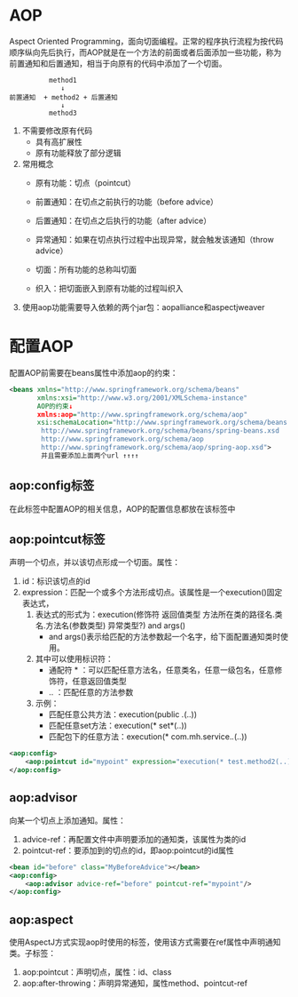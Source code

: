 # AOP
Aspect Oriented Programming，面向切面编程。正常的程序执行流程为按代码顺序纵向先后执行，而AOP就是在一个方法的前面或者后面添加一些功能，称为前置通知和后置通知，相当于向原有的代码中添加了一个切面。
```
          method1
             ↓
前置通知  + method2 + 后置通知 
             ↓
          method3
```
1. 不需要修改原有代码
    * 具有高扩展性
    * 原有功能释放了部分逻辑
2. 常用概念
    * 原有功能：切点（pointcut）

    * 前置通知：在切点之前执行的功能（before advice）
    * 后置通知：在切点之后执行的功能（after advice）
    * 异常通知：如果在切点执行过程中出现异常，就会触发该通知（throw advice）
    * 切面：所有功能的总称叫切面
    * 织入：把切面嵌入到原有功能的过程叫织入
3. 使用aop功能需要导入依赖的两个jar包：aopalliance和aspectjweaver


# 配置AOP
配置AOP前需要在beans属性中添加aop的约束：
```xml
<beans xmlns="http://www.springframework.org/schema/beans"
       xmlns:xsi="http://www.w3.org/2001/XMLSchema-instance"
       AOP的约束↓
       xmlns:aop="http://www.springframework.org/schema/aop"
       xsi:schemaLocation="http://www.springframework.org/schema/beans
        http://www.springframework.org/schema/beans/spring-beans.xsd
        http://www.springframework.org/schema/aop
        http://www.springframework.org/schema/aop/spring-aop.xsd">
        并且需要添加上面两个url ↑↑↑↑
```
## aop:config标签
在此标签中配置AOP的相关信息，AOP的配置信息都放在该标签中

## aop:pointcut标签
声明一个切点，并以该切点形成一个切面。属性：
1. id：标识该切点的id
2. expression：匹配一个或多个方法形成切点。该属性是一个execution()固定表达式，
    1. 表达式的形式为：execution(修饰符 返回值类型 方法所在类的路径名.类名.方法名(参数类型) 异常类型?) and args()
        * and args()表示给匹配的方法参数起一个名字，给下面配置通知类时使用。
    2. 其中可以使用标识符：
        * 通配符 * ：可以匹配任意方法名，任意类名，任意一级包名，任意修饰符，任意返回值类型
        * .. ：匹配任意的方法参数
    3. 示例：
        * 匹配任意公共方法：execution(public *.*(..))
        * 匹配任意set方法：execution(* set*(..))
        * 匹配包下的任意方法：execution(* com.mh.service.*.*(..))

```xml
<aop:config>
    <aop:pointcut id="mypoint" expression="execution(* test.method2(..))"/>
</aop:config>
```

## aop:advisor
向某一个切点上添加通知。属性：
1. advice-ref：再配置文件中声明要添加的通知类，该属性为类的id
2. pointcut-ref：要添加到的切点的id，即aop:pointcut的id属性
```xml
<bean id="before" class="MyBeforeAdvice"></bean>
<aop:config>
    <aop:advisor advice-ref="before" pointcut-ref="mypoint"/>
</aop:config>
```

## aop:aspect
使用AspectJ方式实现aop时使用的标签，使用该方式需要在ref属性中声明通知类。子标签：
1. aop:pointcut：声明切点，属性：id、class
2. aop:after-throwing：声明异常通知，属性method、pointcut-ref
